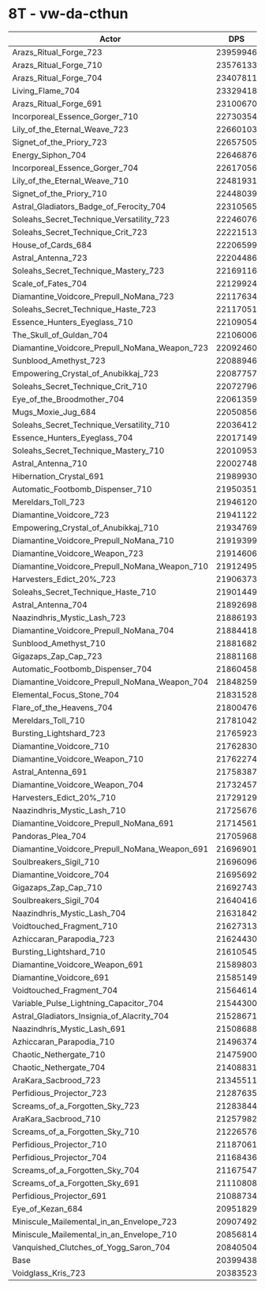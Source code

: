 # 8T - vw-da-cthun
| Actor | DPS | Increase |
|---|:---:|:---:|
|Arazs_Ritual_Forge_723|23959946|17.45%|
|Arazs_Ritual_Forge_710|23576133|15.57%|
|Arazs_Ritual_Forge_704|23407811|14.75%|
|Living_Flame_704|23329418|14.36%|
|Arazs_Ritual_Forge_691|23100670|13.24%|
|Incorporeal_Essence_Gorger_710|22730354|11.43%|
|Lily_of_the_Eternal_Weave_723|22660103|11.08%|
|Signet_of_the_Priory_723|22657505|11.07%|
|Energy_Siphon_704|22646876|11.02%|
|Incorporeal_Essence_Gorger_704|22617056|10.87%|
|Lily_of_the_Eternal_Weave_710|22481931|10.21%|
|Signet_of_the_Priory_710|22448039|10.04%|
|Astral_Gladiators_Badge_of_Ferocity_704|22310565|9.37%|
|Soleahs_Secret_Technique_Versatility_723|22246076|9.05%|
|Soleahs_Secret_Technique_Crit_723|22221513|8.93%|
|House_of_Cards_684|22206599|8.86%|
|Astral_Antenna_723|22204486|8.85%|
|Soleahs_Secret_Technique_Mastery_723|22169116|8.68%|
|Scale_of_Fates_704|22129924|8.48%|
|Diamantine_Voidcore_Prepull_NoMana_723|22117634|8.42%|
|Soleahs_Secret_Technique_Haste_723|22117051|8.42%|
|Essence_Hunters_Eyeglass_710|22109054|8.38%|
|The_Skull_of_Guldan_704|22106006|8.37%|
|Diamantine_Voidcore_Prepull_NoMana_Weapon_723|22092460|8.30%|
|Sunblood_Amethyst_723|22088946|8.28%|
|Empowering_Crystal_of_Anubikkaj_723|22087757|8.28%|
|Soleahs_Secret_Technique_Crit_710|22072796|8.20%|
|Eye_of_the_Broodmother_704|22061359|8.15%|
|Mugs_Moxie_Jug_684|22050856|8.10%|
|Soleahs_Secret_Technique_Versatility_710|22036412|8.02%|
|Essence_Hunters_Eyeglass_704|22017149|7.93%|
|Soleahs_Secret_Technique_Mastery_710|22010953|7.90%|
|Astral_Antenna_710|22002748|7.86%|
|Hibernation_Crystal_691|21989930|7.80%|
|Automatic_Footbomb_Dispenser_710|21950351|7.60%|
|Mereldars_Toll_723|21946120|7.58%|
|Diamantine_Voidcore_723|21941122|7.56%|
|Empowering_Crystal_of_Anubikkaj_710|21934769|7.53%|
|Diamantine_Voidcore_Prepull_NoMana_710|21919399|7.45%|
|Diamantine_Voidcore_Weapon_723|21914606|7.43%|
|Diamantine_Voidcore_Prepull_NoMana_Weapon_710|21912495|7.42%|
|Harvesters_Edict_20%_723|21906373|7.39%|
|Soleahs_Secret_Technique_Haste_710|21901449|7.36%|
|Astral_Antenna_704|21892698|7.32%|
|Naazindhris_Mystic_Lash_723|21886193|7.29%|
|Diamantine_Voidcore_Prepull_NoMana_704|21884418|7.28%|
|Sunblood_Amethyst_710|21881682|7.27%|
|Gigazaps_Zap_Cap_723|21881168|7.26%|
|Automatic_Footbomb_Dispenser_704|21860458|7.16%|
|Diamantine_Voidcore_Prepull_NoMana_Weapon_704|21848259|7.10%|
|Elemental_Focus_Stone_704|21831528|7.02%|
|Flare_of_the_Heavens_704|21800476|6.87%|
|Mereldars_Toll_710|21781042|6.77%|
|Bursting_Lightshard_723|21765923|6.70%|
|Diamantine_Voidcore_710|21762830|6.68%|
|Diamantine_Voidcore_Weapon_710|21762274|6.68%|
|Astral_Antenna_691|21758387|6.66%|
|Diamantine_Voidcore_Weapon_704|21732457|6.53%|
|Harvesters_Edict_20%_710|21729129|6.52%|
|Naazindhris_Mystic_Lash_710|21725676|6.50%|
|Diamantine_Voidcore_Prepull_NoMana_691|21714561|6.45%|
|Pandoras_Plea_704|21705968|6.40%|
|Diamantine_Voidcore_Prepull_NoMana_Weapon_691|21696901|6.36%|
|Soulbreakers_Sigil_710|21696096|6.36%|
|Diamantine_Voidcore_704|21695692|6.35%|
|Gigazaps_Zap_Cap_710|21692743|6.34%|
|Soulbreakers_Sigil_704|21640416|6.08%|
|Naazindhris_Mystic_Lash_704|21631842|6.04%|
|Voidtouched_Fragment_710|21627313|6.02%|
|Azhiccaran_Parapodia_723|21624430|6.01%|
|Bursting_Lightshard_710|21610545|5.94%|
|Diamantine_Voidcore_Weapon_691|21589803|5.84%|
|Diamantine_Voidcore_691|21585149|5.81%|
|Voidtouched_Fragment_704|21564614|5.71%|
|Variable_Pulse_Lightning_Capacitor_704|21544300|5.61%|
|Astral_Gladiators_Insignia_of_Alacrity_704|21528671|5.54%|
|Naazindhris_Mystic_Lash_691|21508688|5.44%|
|Azhiccaran_Parapodia_710|21496374|5.38%|
|Chaotic_Nethergate_710|21475900|5.28%|
|Chaotic_Nethergate_704|21408831|4.95%|
|AraKara_Sacbrood_723|21345511|4.64%|
|Perfidious_Projector_723|21287635|4.35%|
|Screams_of_a_Forgotten_Sky_723|21283844|4.34%|
|AraKara_Sacbrood_710|21257982|4.21%|
|Screams_of_a_Forgotten_Sky_710|21226576|4.05%|
|Perfidious_Projector_710|21187061|3.86%|
|Perfidious_Projector_704|21168436|3.77%|
|Screams_of_a_Forgotten_Sky_704|21167547|3.77%|
|Screams_of_a_Forgotten_Sky_691|21110808|3.49%|
|Perfidious_Projector_691|21088734|3.38%|
|Eye_of_Kezan_684|20951829|2.71%|
|Miniscule_Mailemental_in_an_Envelope_723|20907492|2.49%|
|Miniscule_Mailemental_in_an_Envelope_710|20856814|2.24%|
|Vanquished_Clutches_of_Yogg_Saron_704|20840504|2.16%|
|Base|20399438|0.00%|
|Voidglass_Kris_723|20383523|-0.08%|
